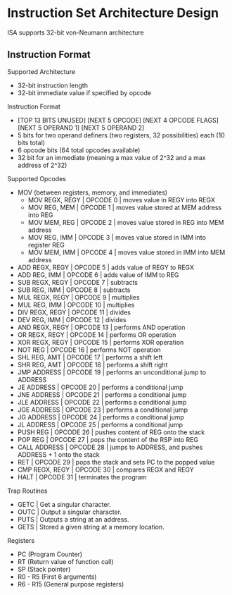 # Instruction Set Architecture Design
ISA supports 32-bit von-Neumann architecture
## Instruction Format
Supported Architecture
* 32-bit instruction length
* 32-bit immediate value if specified by opcode

Instruction Format
* [TOP 13 BITS UNUSED] [NEXT 5 OPCODE] [NEXT 4 OPCODE FLAGS] [NEXT 5 OPERAND 1] [NEXT 5 OPERAND 2]
* 5 bits for two operand definers (two registers, 32 possibilities) each (10 bits total)
* 6 opcode bits (64 total opcodes available)
* 32 bit for an immediate (meaning a max value of 2^32 and a max address of 2^32)

Supported Opcodes
* MOV (between registers, memory, and immediates)
    * MOV REGX, REGY | OPCODE 0  | moves value in REGY into REGX
    * MOV REG, MEM   | OPCODE 1  | moves value stored at MEM address into REG
    * MOV MEM, REG   | OPCODE 2  | moves value stored in REG into MEM address
    * MOV REG, IMM   | OPCODE 3  | moves value stored in IMM into register REG
    * MOV MEM, IMM   | OPCODE 4  | moves value stored in IMM into MEM address
* ADD REGX, REGY     | OPCODE 5  | adds value of REGY to REGX 
* ADD REG, IMM       | OPCODE 6  | adds value of IMM to REG
* SUB REGX, REGY     | OPCODE 7  | subtracts 
* SUB REG, IMM       | OPCODE 8  | subtracts 
* MUL REGX, REGY     | OPCODE 9  | multiplies
* MUL REG, IMM       | OPCODE 10 | multiplies
* DIV REGX, REGY     | OPCODE 11 | divides 
* DEV REG, IMM       | OPCODE 12 | divides 
* AND REGX, REGY     | OPCODE 13 | performs AND operation
* OR  REGX, REGY     | OPCODE 14 | performs OR operation
* XOR REGX, REGY     | OPCODE 15 | performs XOR operation
* NOT REG            | OPCODE 16 | performs NOT operation
* SHL REG, AMT       | OPCODE 17 | performs a shift left
* SHR REG, AMT       | OPCODE 18 | performs a shift right
* JMP ADDRESS        | OPCODE 19 | performs an unconditional jump to ADDRESS
* JE  ADDRESS        | OPCODE 20 | performs a conditional jump
* JNE ADDRESS        | OPCODE 21 | performs a conditional jump
* JLE ADDRESS        | OPCODE 22 | performs a conditional jump
* JGE ADDRESS        | OPCODE 23 | performs a conditional jump
* JG  ADDRESS        | OPCODE 24 | performs a conditional jump
* JL  ADDRESS        | OPCODE 25 | performs a conditional jump
* PUSH REG           | OPCODE 26 | pushes content of REG onto the stack
* POP REG            | OPCODE 27 | pops the content of the RSP into REG
* CALL ADDRESS       | OPCODE 28 | jumps to ADDRESS, and pushes ADDRESS + 1 onto the stack
* RET                | OPCODE 29 | pops the stack and sets PC to the popped value
* CMP REGX, REGY     | OPCODE 30 | compares REGX and REGY   
* HALT               | OPCODE 31 | terminates the program

Trap Routines
* GETC   |  Get a singular character.
* OUTC   |  Output a singular character.
* PUTS   |  Outputs a string at an address.
* GETS   |  Stored a given string at a memory location.

Registers
* PC (Program Counter)
* RT (Return value of function call)
* SP (Stack pointer)
* R0 - R5 (First 6 arguments)
* R6 - R15 (General purpose registers)